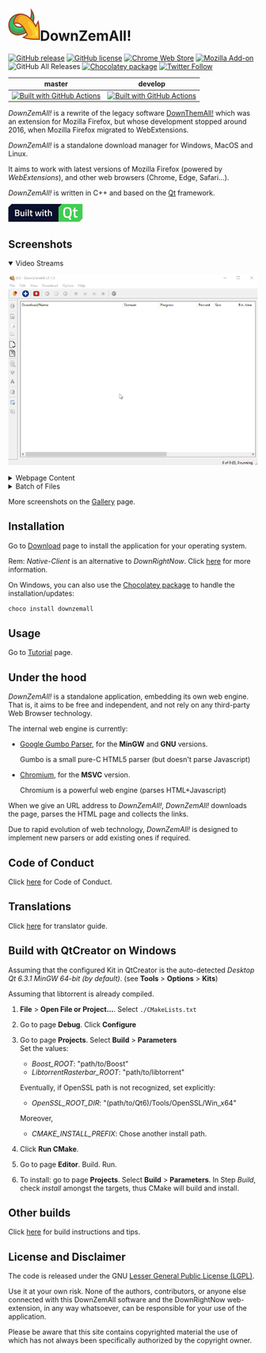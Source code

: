 <img align="left" src="./src/resources/logo/icon64.png">

# DownZemAll!

[![GitHub release](https://img.shields.io/github/v/release/setvisible/downzemall.svg)](../../releases/latest)
[![GitHub license](https://img.shields.io/github/license/setvisible/downzemall.svg)](LICENSE) 
[![Chrome Web Store](https://img.shields.io/chrome-web-store/users/modofbhnhlagjmejdbalnijgncppjeio?label=users&logo=google)](https://chrome.google.com/webstore/detail/down-right-now/modofbhnhlagjmejdbalnijgncppjeio "Google Chrome Add-on")
[![Mozilla Add-on](https://img.shields.io/amo/users/down-right-now?label=users&logo=mozilla)](https://addons.mozilla.org/firefox/addon/down-right-now/ "Mozilla Firefox Add-on")
![GitHub All Releases](https://img.shields.io/github/downloads/setvisible/DownZemAll/total)
[![Chocolatey package](https://img.shields.io/chocolatey/dt/downzemall?color=blue&label=chocolatey%20package)](https://community.chocolatey.org/packages/downzemall)
[![Twitter Follow](https://img.shields.io/twitter/follow/downzemall?label=Follow)](https://twitter.com/downzemall)


| master | develop |
|---------|-----------|
| [![Built with GitHub Actions](https://github.com/setvisible/downzemall/actions/workflows/deployment.yml/badge.svg?branch=master)](https://github.com/setvisible/DownZemAll/actions "Go to GitHub Actions") | [![Built with GitHub Actions](https://github.com/setvisible/downzemall/actions/workflows/deployment.yml/badge.svg?branch=develop)](https://github.com/setvisible/DownZemAll/actions "Go to GitHub Actions") |


*DownZemAll!* is a rewrite of the legacy software [DownThemAll!](https://en.wikipedia.org/wiki/DownThemAll! "https://en.wikipedia.org/wiki/DownThemAll!") which was an extension for Mozilla Firefox, but whose development stopped around 2016, when Mozilla Firefox migrated to WebExtensions.

*DownZemAll!* is a standalone download manager for Windows, MacOS and Linux. 

It aims to work with latest versions of Mozilla Firefox (powered by *WebExtensions*), and other web browsers (Chrome, Edge, Safari...). 

*DownZemAll!* is written in C++ and based on the [Qt](https://www.qt.io/ "https://www.qt.io/") framework.

[![Built with Qt](./screenshots/built_with_qt.png)](https://www.qt.io/ "Go to Qt official site - www.qt.io")


## Screenshots

<details open="">
<summary>Video Streams</summary>

![Video Download](./screenshots/anim_youtube.gif)

</details>
<details>
<summary>Webpage Content</summary>

![WebPage](./screenshots/anim_01.gif)

</details>
<details>
<summary>Batch of Files</summary>

![Batch](./screenshots/anim_02.gif)

</details>

More screenshots on the [Gallery](https://setvisible.github.io/DownZemAll/category/screenshots.html "Go to Screenshots page") page.


## Installation

Go to [Download](https://setvisible.github.io/DownZemAll/category/download.html) page to install the application for your operating system.

Rem: *Native-Client* is an alternative to *DownRightNow*. Click [here](NativeClient.md "NativeClient.md") for more information.

On Windows, you can also use the [Chocolatey package](https://community.chocolatey.org/packages/downzemall) to handle the installation/updates:
```powershell
choco install downzemall
```

## Usage

Go to [Tutorial](https://setvisible.github.io/DownZemAll/category/tutorial.html) page.

## Under the hood

*DownZemAll!* is a standalone application, embedding its own web engine. That is, it aims to be free and independent, and not rely on any third-party Web Browser technology.

The internal web engine is currently:

* [Google Gumbo Parser](https://github.com/google/gumbo-parser "https://github.com/google/gumbo-parser"), for the **MinGW** and **GNU** versions. 

     Gumbo is a small pure-C HTML5 parser (but doesn't parse Javascript)

* [Chromium](https://fr.wikipedia.org/wiki/Chromium "https://fr.wikipedia.org/wiki/Chromium"), for the **MSVC** version.

     Chromium is a powerful web engine (parses HTML+Javascript)

When we give an URL address to *DownZemAll!*, *DownZemAll!* downloads the page, parses the HTML page and collects the links.

Due to rapid evolution of web technology, *DownZemAll!* is designed to implement new parsers or add existing ones if required.


## Code of Conduct

Click [here](CODE_OF_CONDUCT.md "CODE_OF_CONDUCT.md") for Code of Conduct.


## Translations

Click [here](TRANSLATORS.md "TRANSLATORS.md") for translator guide.


## Build with QtCreator on Windows

Assuming that the configured Kit in QtCreator is the auto-detected *Desktop Qt 6.3.1 MinGW 64-bit (by default)*. (see **Tools** > **Options** > **Kits**)

Assuming that libtorrent is already compiled.

1. **File** > **Open File or Project...**. 
   Select `./CMakeLists.txt`

1. Go to page **Debug**. Click **Configure**

1. Go to page **Projects**.
   Select **Build** > **Parameters**    
   Set the values:
    - *Boost_ROOT*: "path/to/Boost"
    - *LibtorrentRasterbar_ROOT*: "path/to/libtorrent"

    Eventually, if OpenSSL path is not recognized, set explicitly:
    - *OpenSSL_ROOT_DIR*: "(path/to/Qt6)/Tools/OpenSSL/Win_x64"

    Moreover,
    - *CMAKE_INSTALL_PREFIX*: Chose another install path.

1. Click **Run CMake**.

1. Go to page **Editor**. Build. Run.

1. To install: go to page **Projects**.
    Select **Build** > **Parameters**.
    In Step *Build*, check *install* amongst the targets, thus CMake will build and install.


## Other builds

Click [here](CONTRIBUTING.md "CONTRIBUTING.md") for build instructions and tips.


## License and Disclaimer

The code is released under the GNU [Lesser General Public License (LGPL)](LICENSE "LICENSE").

Use it at your own risk. None of the authors, contributors, or anyone else connected with this DownZemAll software and the DownRightNow web-extension, in any way whatsoever, can be responsible for your use of the application. 

Please be aware that this site contains copyrighted material the use of which has not always been specifically authorized by the copyright owner.
